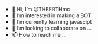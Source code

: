 - 👋 Hi, I’m @THEERTHmc
- 👀 I’m interested in making a BOT
- 🌱 I’m currently learning javascipt
- 💞️ I’m looking to collaborate on ...
- 📫 How to reach me ...
